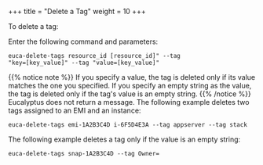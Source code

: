 +++
title = "Delete a Tag"
weight = 10
+++

To delete a tag: 

Enter the following command and parameters: 

    euca-delete-tags resource_id [resource_id]" --tag
    "key=[key_value]" --tag "value=[key_value]"


{{% notice note %}}
If you specify a value, the tag is deleted only if its value matches the one you specified. If you specify an empty string as the value, the tag is deleted only if the tag's value is an empty string. 
{{% /notice %}}
Eucalyptus does not return a message. The following example deletes two tags assigned to an EMI and an instance: 



    euca-delete-tags emi-1A2B3C4D i-6F5D4E3A --tag appserver --tag stack

The following example deletes a tag only if the value is an empty string: 



    euca-delete-tags snap-1A2B3C4D --tag Owner=

